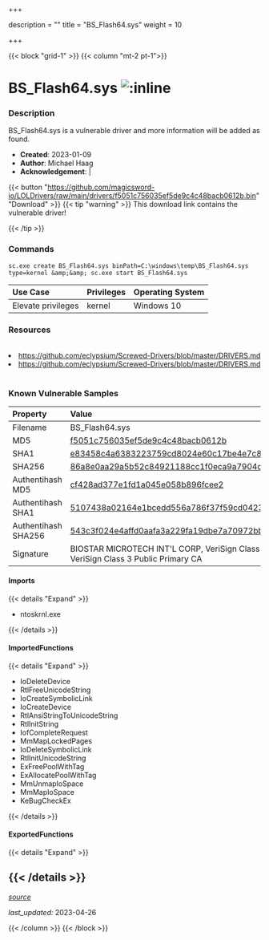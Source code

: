 +++

description = ""
title = "BS_Flash64.sys"
weight = 10

+++


{{< block "grid-1" >}}
{{< column "mt-2 pt-1">}}


# BS_Flash64.sys ![:inline](/images/twitter_verified.png) 


### Description

BS_Flash64.sys is a vulnerable driver and more information will be added as found.

- **Created**: 2023-01-09
- **Author**: Michael Haag
- **Acknowledgement**:  | [](https://twitter.com/)

{{< button "https://github.com/magicsword-io/LOLDrivers/raw/main/drivers/f5051c756035ef5de9c4c48bacb0612b.bin" "Download" >}}
{{< tip "warning" >}}
This download link contains the vulnerable driver!

{{< /tip >}}

### Commands

```
sc.exe create BS_Flash64.sys binPath=C:\windows\temp\BS_Flash64.sys type=kernel &amp;&amp; sc.exe start BS_Flash64.sys
```

| Use Case | Privileges | Operating System | 
|:---- | ---- | ---- |
| Elevate privileges | kernel | Windows 10 |

### Resources
<br>
<li><a href=" https://github.com/eclypsium/Screwed-Drivers/blob/master/DRIVERS.md"> https://github.com/eclypsium/Screwed-Drivers/blob/master/DRIVERS.md</a></li>
<li><a href="https://github.com/eclypsium/Screwed-Drivers/blob/master/DRIVERS.md">https://github.com/eclypsium/Screwed-Drivers/blob/master/DRIVERS.md</a></li>
<br>

### Known Vulnerable Samples

| Property           | Value |
|:-------------------|:------|
| Filename           | BS_Flash64.sys |
| MD5                | [f5051c756035ef5de9c4c48bacb0612b](https://www.virustotal.com/gui/file/f5051c756035ef5de9c4c48bacb0612b) |
| SHA1               | [e83458c4a6383223759cd8024e60c17be4e7c85f](https://www.virustotal.com/gui/file/e83458c4a6383223759cd8024e60c17be4e7c85f) |
| SHA256             | [86a8e0aa29a5b52c84921188cc1f0eca9a7904dcfe09544602933d8377720219](https://www.virustotal.com/gui/file/86a8e0aa29a5b52c84921188cc1f0eca9a7904dcfe09544602933d8377720219) |
| Authentihash MD5   | [cf428ad377e1fd1a045e058b896fcee2](https://www.virustotal.com/gui/search/authentihash%253Acf428ad377e1fd1a045e058b896fcee2) |
| Authentihash SHA1  | [5107438a02164e1bcedd556a786f37f59cd04231](https://www.virustotal.com/gui/search/authentihash%253A5107438a02164e1bcedd556a786f37f59cd04231) |
| Authentihash SHA256| [543c3f024e4affd0aafa3a229fa19dbe7a70972bb18ed6347d3492dd174edac5](https://www.virustotal.com/gui/search/authentihash%253A543c3f024e4affd0aafa3a229fa19dbe7a70972bb18ed6347d3492dd174edac5) |
| Signature         | BIOSTAR MICROTECH INT&#39;L CORP, VeriSign Class 3 Code Signing 2004 CA, VeriSign Class 3 Public Primary CA   |


#### Imports
{{< details "Expand" >}}
* ntoskrnl.exe

{{< /details >}}
#### ImportedFunctions
{{< details "Expand" >}}
* IoDeleteDevice
* RtlFreeUnicodeString
* IoCreateSymbolicLink
* IoCreateDevice
* RtlAnsiStringToUnicodeString
* RtlInitString
* IofCompleteRequest
* MmMapLockedPages
* IoDeleteSymbolicLink
* RtlInitUnicodeString
* ExFreePoolWithTag
* ExAllocatePoolWithTag
* MmUnmapIoSpace
* MmMapIoSpace
* KeBugCheckEx

{{< /details >}}
#### ExportedFunctions
{{< details "Expand" >}}

{{< /details >}}
-----



[*source*](https://github.com/magicsword-io/LOLDrivers/tree/main/yaml/bs_flash64.yaml)

*last_updated:* 2023-04-26








{{< /column >}}
{{< /block >}}
